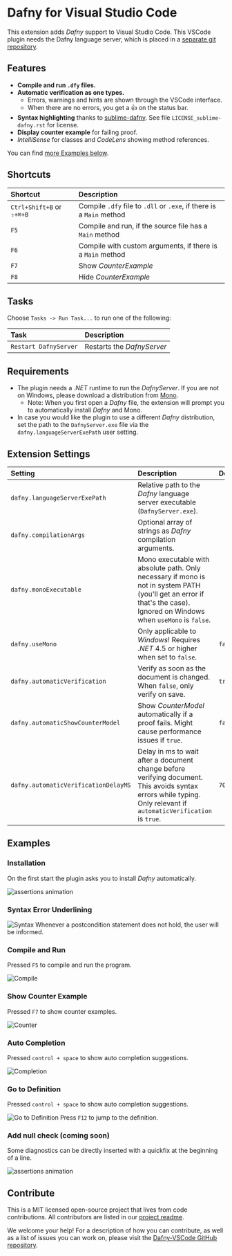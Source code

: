 # Dafny for Visual Studio Code


This extension adds _Dafny_ support to Visual Studio Code.
This VSCode plugin needs the Dafny language server, which is placed in a [separate git repository](https://gitlab.dev.ifs.hsr.ch/dafny-ba/dafny-language-server). 

## Features

* **Compile and run `.dfy` files.**
* **Automatic verification as one types.**
  * Errors, warnings and hints are shown through the VSCode interface.
  * When there are no errors, you get a 👍 on the status bar.
* **Syntax highlighting** thanks to [sublime-dafny](https://github.com/erggo/sublime-dafny). See file `LICENSE_sublime-dafny.rst` for license. 
* **Display counter example** for failing proof.
* _IntelliSense_ for classes and _CodeLens_ showing method references.


You can find [more Examples below](#examples).

## Shortcuts

| Shortcut                  | Description                                                          |
| :------------------------ |:-------------------------------------------------------------------- | 
| `Ctrl+Shift+B` or `⇧+⌘+B`| Compile `.dfy` file to `.dll` or `.exe`, if there is a `Main` method |
| `F5`                      | Compile and run, if the source file has a `Main` method              |
| `F6`                      | Compile with custom arguments, if there is a `Main` method           |
| `F7`                      | Show _CounterExample_                                                |
| `F8`                      | Hide _CounterExample_                                                |

## Tasks

Choose `Tasks -> Run Task...` to run one of the following:

| Task                    | Description                                                                               |
| :---------------------- |:----------------------------------------------------------------------------------------- | 
| `Restart DafnyServer`   | Restarts the _DafnyServer_                                                                |

## Requirements

* The plugin needs a _.NET_ runtime to run the _DafnyServer_. If you are not on Windows, please download a distribution from [Mono](http://www.mono-project.com).
  * Note: When you first open a _Dafny_ file, the extension will prompt you to automatically install _Dafny_ and Mono.
* In case you would like the plugin to use a different _Dafny_ distribution, set the path to the `DafnyServer.exe` file via the `dafny.languageServerExePath` user setting.

## Extension Settings

| Setting          | Description                              | Default          |
| :--------------- |:---------------------------------------- |:---------------- |
| `dafny.languageServerExePath` | Relative path to the _Dafny_ language server executable (`DafnyServer.exe`). | |
| `dafny.compilationArgs` | Optional array of strings as _Dafny_ compilation arguments. | |
| `dafny.monoExecutable` | Mono executable with absolute path. Only necessary if mono is not in system PATH (you'll get an error if that's the case). Ignored on Windows when `useMono` is `false`.  | |
| `dafny.useMono` | Only applicable to _Windows_! Requires _.NET_ 4.5 or higher when set to `false`. | `false` |
| `dafny.automaticVerification` | Verify as soon as the document is changed. When `false`, only verify on save. | `true` |
| `dafny.automaticShowCounterModel` | Show _CounterModel_ automatically if a proof fails. Might cause performance issues if `true`. | `false` |
| `dafny.automaticVerificationDelayMS` | Delay in ms to wait after a document change before verifying document. This avoids syntax errors while typing. Only relevant if `automaticVerification` is `true`. | `700` |

## Examples

### Installation
On the first start the plugin asks you to install _Dafny_ automatically. 

![assertions animation](installation.gif)

### Syntax Error Underlining
![Syntax](Syntax.png)
Whenever a postcondition statement does not hold, the user will be informed.

### Compile and Run
Pressed `F5` to compile and run the program.

![Compile](Compile.png)

### Show Counter Example
Pressed `F7` to show counter examples.

![Counter](Counter.png)

### Auto Completion
Pressed `control + space` to show auto completion suggestions.

![Completion](Completion.png)

### Go to Definition
Pressed `control + space` to show auto completion suggestions.

![Go to Definition](GoTo.png)
Press `F12` to jump to the definition. 

### Add null check (coming soon) 
Some diagnostics can be directly inserted with a quickfix at the beginning of a line.

![assertions animation](addnullcheck.gif)

## Contribute

This is a MIT licensed open-source project that lives from code contributions. All contributors are listed in our [project readme](https://github.com/DafnyVSCode/Dafny-VSCode#contributors).

We welcome your help! For a description of how you can contribute, as well as a list of issues you can work on, please visit the [Dafny-VSCode GitHub repository](https://github.com/DafnyVSCode/Dafny-VSCode#contribute).
